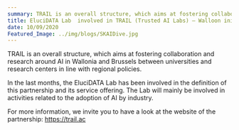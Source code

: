```yaml
---
summary: TRAIL is an overall structure, which aims at fostering collaboration and research around AI in Wallonia and Brussels between universities and research centers in line with regional policies.
title: EluciDATA Lab  involved in TRAIL (Trusted AI Labs) – Walloon initiative to foster research and collaboration around AI
date: 10/09/2020
Featured_Image: ../img/blogs/SKAIDive.jpg
---
```


<p>TRAIL is an overall structure, which aims at fostering collaboration and research around AI in Wallonia and Brussels between universities and research centers in line with regional policies.&nbsp;</p>

<p>In the last months, the EluciDATA Lab has been involved in the definition of this partnership and its service offering. The Lab&nbsp;will mainly be involved in activities related to the adoption of AI by industry.&nbsp;</p>

<p>For more information, we invite you to have a look at the website of the partnership:&nbsp;<a href="https://trail.ac/">https://trail.ac</a></p>
